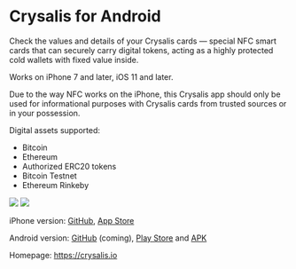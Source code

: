 # Crysalis for Android

Check the values and details of your Crysalis cards — special NFC smart cards that can securely carry digital tokens, acting as a highly protected cold wallets with fixed value inside.

Works on iPhone 7 and later, iOS 11 and later.

Due to the way NFC works on the iPhone, this Crysalis app should only be used for informational purposes with Crysalis cards from trusted sources or in your possession.

Digital assets supported:
* Bitcoin
* Ethereum
* Authorized ERC20 tokens
* Bitcoin Testnet
* Ethereum Rinkeby

[<img src="https://upload.wikimedia.org/wikipedia/commons/0/0f/Available_on_the_App_Store_%28black%29_SVG.svg">](https://itunes.apple.com/app/crysalis/id1354868448)
[<img src="https://upload.wikimedia.org/wikipedia/commons/c/cd/Get_it_on_Google_play.svg">](https://play.google.com/store/apps/details?id=com.crysalis.wallet)

iPhone version: [GitHub](https://github.com/Synectify/crysalis-app-ios), [App Store](https://itunes.apple.com/app/crysalis/id1354868448)

Android version:
[GitHub](https://github.com/Synectify/crysalis-app-android) (coming), 
[Play Store](https://play.google.com/store/apps/details?id=com.crysalis.wallet)
and
[APK](https://crysalis.com/apk)

Homepage: https://crysalis.io
